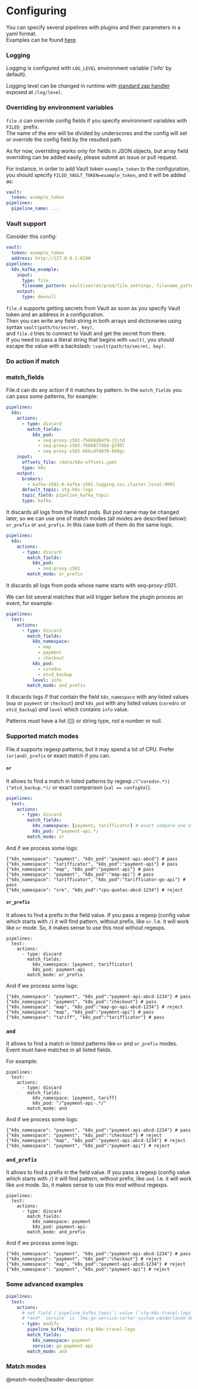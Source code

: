 # Configuring

You can specify several pipelines with plugins and their parameters in a yaml format.  
Examples can be found [here](./examples.md).

### Logging

Logging is configured with `LOG_LEVEL` environment variable ('info' by default).

Logging level can be changed in runtime with
[standard zap handler](https://github.com/uber-go/zap/blob/v1.23.0/http_handler.go#L33-L70)
exposed at `/log/level`.

### Overriding by environment variables

`file.d` can override config fields if you specify environment variables with `FILED_` prefix.  
The name of the env will be divided by underscores and the config will set or override the config field by the resulted
path.

As for now, overriding works only for fields in JSON objects, but array field overriding can be added easily, please
submit an issue or pull request.

For instance, in order to add Vault token `example_token` to the configuration, you should
specify `FILED_VAULT_TOKEN=example_token`, and it will be added as:

```yaml
vault:
  token: example_token
pipelines:
  pipeline_name: ...
```

### Vault support

Consider this config:

```yaml
vault:
  token: example_token
  address: http://127.0.0.1:8200
pipelines:
  k8s_kafka_example:
    input:
      type: file
      filename_pattern: vault(secret/prod/file_settings, filename_pattern)
    output:
      type: devnull
```

`file.d` supports getting secrets from Vault as soon as you specify Vault token and an address in a configuration.  
Then you can write any field-string in both arrays and dictionaries using syntax `vault(path/to/secret, key)`,  
and `file.d` tries to connect to Vault and get the secret from there.  
If you need to pass a literal string that begins with `vault(`, you should escape the value with a
backslash: `\vault(path/to/secret, key)`.

### Do action if match

### match_fields

File.d can do any action if it matches by pattern.
In the `match_fields` you can pass some patterns, for example:

```yaml
pipelines:
  k8s:
    actions:
      - type: discard
        match_fields:
          k8s_pod:
            - seq-proxy-z501-75d49d84f9-j5jtd
            - seq-proxy-z502-76b68778b6-g7d9l
            - seq-proxy-z503-66bcdf4878-656gc
    input:
      offsets_file: /data/k8s-offsets.yaml
      type: k8s
    output:
      brokers:
        - kafka-z501-0.kafka-z501.logging.svc.cluster.local:9092
      default_topic: stg-k8s-logs
      topic_field: pipeline_kafka_topic
      type: kafka
```

It discards all logs from the listed pods.
But pod name may be changed later, so we can use one of match modes (all modes are described below): `or_prefix`
or `and_prefix`.
In this case both of them do the same logic.

```yaml
pipelines:
  k8s:
    actions:
      - type: discard
        match_fields:
          k8s_pod:
            - seq-proxy-z501
        match_mode: or_prefix
```

It discards all logs from pods whose name starts with seq-proxy-z501.

We can list several matches that will trigger before the plugin process an event, for example:

```yaml
pipelines:
  test:
    actions:
      - type: discard
        match_fields:
          k8s_namespace:
            - map
            - payment
            - checkout
          k8s_pod:
            - coredns
            - etcd_backup
          level: info
        match_mode: and_prefix
```

It discards logs if that contain the field `k8s_namespace` with any listed values (`map` or `payment` or `checkout`)
*and* `k8s_pod` with any listed values (`coredns` or `etcd_backup`) *and* `level` which contains `info` value.

Patterns must have a list ([]) or string type, not a number or null.

### Supported match modes

File.d supports regexp patterns, but it may spend a lot of CPU. Prefer `(or|and)_prefix` or exact match if you
can.

#### `or`

It allows to find a match in listed patterns by regexp `/(^coredsn.*)|(^etcd_backup.*)/` or exact
comparison (`val == configVal`).

```yaml
pipelines:
  test:
    actions:
      - type: discard
        match_fields:
          k8s_namespace: [payment, tarifficator] # exact compare one of values
          k8s_pod: /^payment-api.*/
        match_mode: or
```

And if we process some logs:

```
{"k8s_namespace": "payment", "k8s_pod":"payment-api-abcd"} # pass
{"k8s_namespace": "tarifficator", "k8s_pod":"payment-api"} # pass
{"k8s_namespace": "map", "k8s_pod":"payment-api"} # pass
{"k8s_namespace": "payment", "k8s_pod":"map-api"} # pass
{"k8s_namespace": "tarifficator", "k8s_pod":"tarifficator-go-api"} # pass
{"k8s_namespace": "sre", "k8s_pod":"cpu-quotas-abcd-1234"} # reject
```

#### `or_prefix`

It allows to find a prefix in the field value.
If you pass a regexp (config value which starts with `/`) it will find pattern, without prefix, like `or`.
I.e. it will work like `or` mode. So, it makes sense to use this mod without regexps.

```
pipelines:
  test:
    actions:
      - type: discard
        match_fields:
          k8s_namespace: [payment, tarifficator]
          k8s_pod: payment-api
        match_mode: or_prefix
```

And if we process some logs:

```
{"k8s_namespace": "payment", "k8s_pod":"payment-api-abcd-1234"} # pass
{"k8s_namespace": "payment", "k8s_pod":"checkout"} # pass
{"k8s_namespace": "map", "k8s_pod":"map-go-api-abcd-1234"} # reject
{"k8s_namespace": "map", "k8s_pod":"payment-api"} # pass
{"k8s_namespace": "tariff", "k8s_pod":"tarifficator"} # pass
```

### `and`

It allows to find a match in listed patterns like `or` and `or_prefix` modes. 
Event must have matches in all listed fields.

For example:

```
pipelines:
  test:
    actions:
      - type: discard
        match_fields:
          k8s_namespace: [payment, tariff]
          k8s_pod: "/^payment-api-.*/"
        match_mode: and
```

And if we process some logs:

```
{"k8s_namespace": "payment", "k8s_pod":"payment-api-abcd-1234"} # pass
{"k8s_namespace": "payment", "k8s_pod":"checkout"} # reject
{"k8s_namespace": "map", "k8s_pod":"payment-api-abcd-1234"} # reject
{"k8s_namespace": "payment", "k8s_pod":"payment-api"} # reject
```

### `and_prefix`

It allows to find a prefix in the field value.
If you pass a regexp (config value which starts with `/`) it will find pattern, without prefix, like `and`.
I.e. it will work like `and` mode. So, it makes sense to use this mod without regexps.

```
pipelines:
  test:
    actions:
      - type: discard
        match_fields:
          k8s_namespace: payment
          k8s_pod: payment-api-
        match_mode: and_prefix
```

And if we process some logs:

```
{"k8s_namespace": "payment", "k8s_pod":"payment-api-abcd-1234"} # pass
{"k8s_namespace": "payment", "k8s_pod":"checkout"} # reject
{"k8s_namespace": "map", "k8s_pod":"payment-api-abcd-1234"} # reject
{"k8s_namespace": "payment", "k8s_pod":"payment-api"} # reject
```

### Some advanced examples

```yaml
pipelines:
  test:
    actions:
      # set field (`pipeline_kafka_topic`) value (`stg-k8s-travel-logs`) if k8s_namespace is `payment` 
      # *and* `service` is `lms-go-service-sorter-system-vanderlande-driver`
      - type: modify
        pipeline_kafka_topic: stg-k8s-travel-logs
        match_fields:
          k8s_namespace: payment
          service: go-payment-api
        match_mode: and
```

### Match modes
@match-modes|header-description